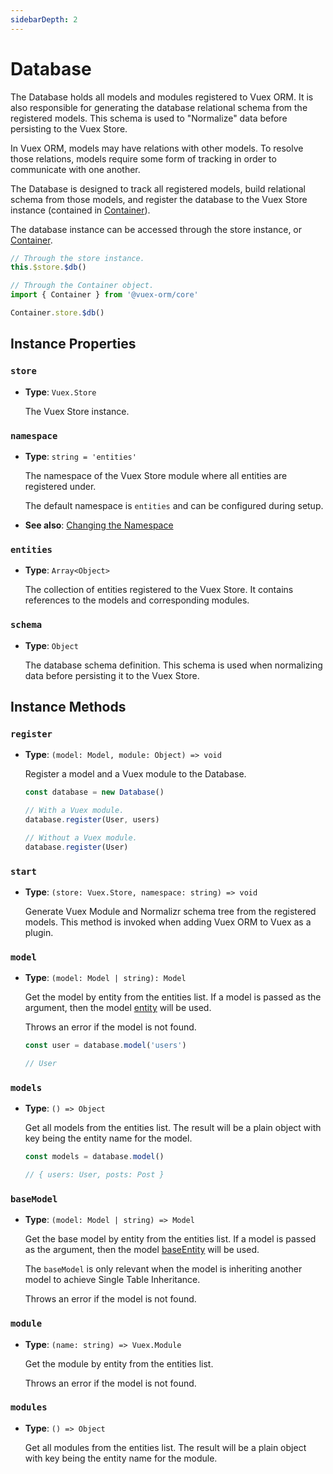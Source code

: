 ```yaml
---
sidebarDepth: 2
---
```


# Database

The Database holds all models and modules registered to Vuex ORM. It is also responsible for generating the database relational schema from the registered models. This schema is used to "Normalize" data before persisting to the Vuex Store.

In Vuex ORM, models may have relations with other models. To resolve those relations, models require some form of tracking in order to communicate with one another.

The Database is designed to track all registered models, build relational schema from those models, and register the database to the Vuex Store instance (contained in [Container](/api/container/container)).

The database instance can be accessed through the store instance, or [Container](/api/container/container).

```js
// Through the store instance.
this.$store.$db()

// Through the Container object.
import { Container } from '@vuex-orm/core'

Container.store.$db()
```


## Instance Properties

### `store`

- **Type**: `Vuex.Store`

  The Vuex Store instance.

### `namespace`

- **Type**: `string = 'entities'`

  The namespace of the Vuex Store module where all entities are registered under.
  
  The default namespace is `entities` and can be configured during setup.

- **See also**: [Changing the Namespace](/guide/model/database-registration.md#changing-the-namespace)

### `entities`

- **Type**: `Array<Object>`

  The collection of entities registered to the Vuex Store. It contains references to the models and corresponding modules.

### `schema`

- **Type**: `Object`

  The database schema definition. This schema is used when normalizing data before persisting it to the Vuex Store.


## Instance Methods

### `register`

- **Type**: `(model: Model, module: Object) => void`

  Register a model and a Vuex module to the Database.

  ```js
  const database = new Database()

  // With a Vuex module.
  database.register(User, users)

  // Without a Vuex module.
  database.register(User)
  ```

### `start`

- **Type**: `(store: Vuex.Store, namespace: string) => void`

  Generate Vuex Module and Normalizr schema tree from the registered models. This method is invoked when adding Vuex ORM to Vuex as a plugin.

### `model`

- **Type**: `(model: Model | string): Model`

  Get the model by entity from the entities list. If a model is passed as the argument, then the model [entity](/api/model/model.md#entity)  will be used.

  Throws an error if the model is not found.

  ```js
  const user = database.model('users')

  // User
  ```

### `models`

- **Type**: `() => Object`

  Get all models from the entities list. The result will be a plain object with key being the entity name for the model.

  ```js
  const models = database.model()

  // { users: User, posts: Post }
  ```

### `baseModel`

- **Type**: `(model: Model | string) => Model`

  Get the base model by entity from the entities list. If a model is passed as the argument, then the model [baseEntity](/api/model/model.md#baseentity)  will be used.
  
   The `baseModel` is only relevant when the model is inheriting another model to achieve Single Table Inheritance.
   
   Throws an error if the model is not found.
 
### `module`

- **Type**: `(name: string) => Vuex.Module`

  Get the module by entity from the entities list.

  Throws an error if the model is not found.

### `modules`

- **Type**: `() => Object`

  Get all modules from the entities list. The result will be a plain object with key being the entity name for the module.

